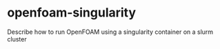 # openfoam-singularity
Describe how to run OpenFOAM using a singularity container on a slurm cluster
